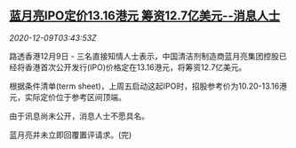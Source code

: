 <!--1607487798000-->
[蓝月亮IPO定价13.16港元 筹资12.7亿美元--消息人士](https://cn.reuters.com/article/bluemoon-ipo-hk-price-1209-idCNKBS28J0AV)
------

<div><i>2020-12-09T03:43:53Z</i></div><p>路透香港12月9日 - 三名直接知情人士表示，中国清洁剂制造商蓝月亮集团控股已经将香港首次公开发行(IPO)价格定在13.16港元，将筹资12.7亿美元。</p><p>根据条件清单(term sheet)，上周五启动这起IPO时，招股参考价为10.20-13.16港元，实际定价位于参考区间顶端。</p><p>由于讯息尚未公开，消息人士不愿具名。</p><p>蓝月亮并未立即回覆置评请求。(完)</p>
